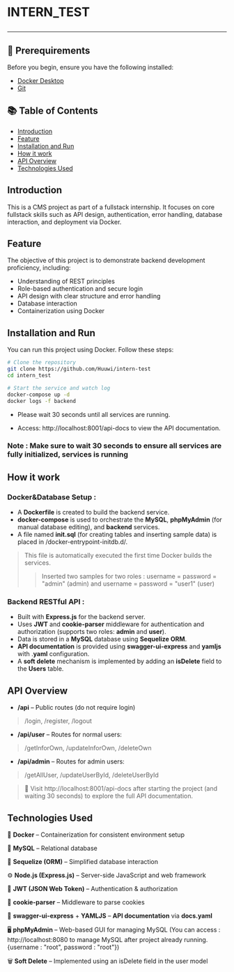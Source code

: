 # INTERN_TEST <hr>

## 📌 Prerequirements

Before you begin, ensure you have the following installed:

- [Docker Desktop](https://www.docker.com/products/docker-desktop/)
- [Git](https://git-scm.com/)

## 📚 Table of Contents

- [Introduction](#introduction)
- [Feature ](#feature)
- [Installation and Run](#installation-and-run)
- [How it work](#how-it-work)
- [API Overview](#api-overview)
- [Technologies Used](#technologies-used)

## Introduction

This is a CMS project as part of a fullstack internship. It focuses on core fullstack skills such as API design, authentication, error handling, database interaction, and deployment via Docker.

## Feature

The objective of this project is to demonstrate backend development proficiency, including:

- Understanding of REST principles
- Role-based authentication and secure login
- API design with clear structure and error handling
- Database interaction
- Containerization using Docker

## Installation and Run

You can run this project using Docker. Follow these steps:

```bash
# Clone the repository
git clone https://github.com/Huuwi/intern-test
cd intern_test

# Start the service and watch log
docker-compose up -d
docker logs -f backend


```

- Please wait 30 seconds until all services are running.

- Access: http://localhost:8001/api-docs to view the API documentation.
### Note : Make sure to wait 30 seconds to ensure all services are fully initialized, services is running 
## How it work
### Docker&Database Setup : 
- A **Dockerfile** is created to build the backend service.
- **docker-compose** is used to orchestrate the **MySQL**, **phpMyAdmin** (for manual database editing), and **backend** services.
- A file named **init.sql** (for creating tables and inserting sample data) is placed in /docker-entrypoint-initdb.d/.
> This file is automatically executed the first time Docker builds the services.
>> Inserted two samples for two roles : username = password = "admin" (admin) and username = password = "user1" (user)
### Backend RESTful API : 
- Built with **Express.js** for the backend server.
- Uses **JWT** and **cookie-parser** middleware for authentication and authorization (supports two roles: **admin** and **user**).
- Data is stored in a **MySQL** database using **Sequelize ORM**.
- **API documentation** is provided using **swagger-ui-express** and **yamljs** with .**yaml** configuration.
- A **soft delete** mechanism is implemented by adding an **isDelete** field to the **Users** table.


## API Overview
- **/api** – Public routes (do not require login)
>/login, /register, /logout
- **/api/user** – Routes for normal users:
>/getInforOwn, /updateInforOwn, /deleteOwn

- **/api/admin** – Routes for admin users:
> /getAllUser, /updateUserById, /deleteUserById

> 📘 Visit http://localhost:8001/api-docs after starting the project (and waiting 30 seconds) to explore the full API documentation.
## Technologies Used
🐳 **Docker** – Containerization for consistent environment setup

🐬 **MySQL** – Relational database

🔗 **Sequelize (ORM)** – Simplified database interaction

⚙️ **Node.js (Express.js)** – Server-side JavaScript and web framework

🔐 **JWT (JSON Web Token)** – Authentication & authorization

🍪 **cookie-parser** – Middleware to parse cookies

🧾 **swagger-ui-express** + **YAMLJS** – **API documentation** via **docs.yaml**

🖥️ **phpMyAdmin** – Web-based GUI for managing MySQL (You can access : http://localhost:8080 to manage MySQL after project already running. {username : "root", password : "root"})

🗑️ **Soft Delete** – Implemented using an isDelete field in the user model


